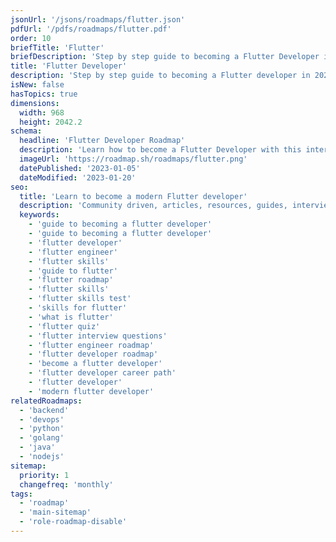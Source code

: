 ```yaml
---
jsonUrl: '/jsons/roadmaps/flutter.json'
pdfUrl: '/pdfs/roadmaps/flutter.pdf'
order: 10
briefTitle: 'Flutter'
briefDescription: 'Step by step guide to becoming a Flutter Developer in 2023'
title: 'Flutter Developer'
description: 'Step by step guide to becoming a Flutter developer in 2023'
isNew: false
hasTopics: true
dimensions:
  width: 968
  height: 2042.2
schema:
  headline: 'Flutter Developer Roadmap'
  description: 'Learn how to become a Flutter Developer with this interactive step by step guide in 2023. We also have resources and short descriptions attached to the roadmap items so you can get everything you want to learn in one place.'
  imageUrl: 'https://roadmap.sh/roadmaps/flutter.png'
  datePublished: '2023-01-05'
  dateModified: '2023-01-20'
seo:
  title: 'Learn to become a modern Flutter developer'
  description: 'Community driven, articles, resources, guides, interview questions, quizzes for flutter development. Learn to become a modern Flutter developer by following the steps, skills, resources and guides listed in this roadmap.'
  keywords:
    - 'guide to becoming a flutter developer'
    - 'guide to becoming a flutter developer'
    - 'flutter developer'
    - 'flutter engineer'
    - 'flutter skills'
    - 'guide to flutter'
    - 'flutter roadmap'
    - 'flutter skills'
    - 'flutter skills test'
    - 'skills for flutter'
    - 'what is flutter'
    - 'flutter quiz'
    - 'flutter interview questions'
    - 'flutter engineer roadmap'
    - 'flutter developer roadmap'
    - 'become a flutter developer'
    - 'flutter developer career path'
    - 'flutter developer'
    - 'modern flutter developer'
relatedRoadmaps:
  - 'backend'
  - 'devops'
  - 'python'
  - 'golang'
  - 'java'
  - 'nodejs'
sitemap:
  priority: 1
  changefreq: 'monthly'
tags:
  - 'roadmap'
  - 'main-sitemap'
  - 'role-roadmap-disable'
---
```

